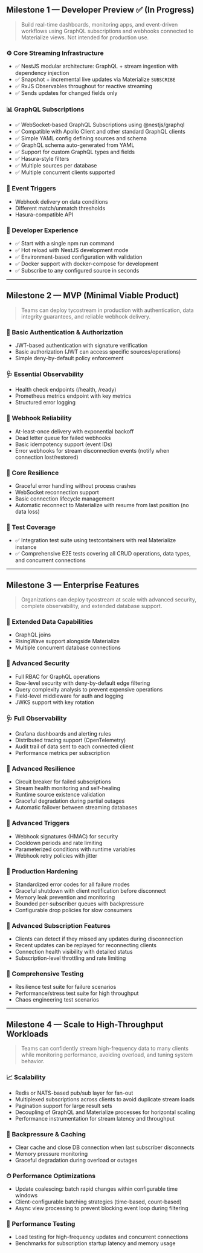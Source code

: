 ## **Milestone 1 — Developer Preview** ✅ (In Progress)

> Build real-time dashboards, monitoring apps, and event-driven workflows using GraphQL subscriptions and webhooks connected to Materialize views. Not intended for production use.
> 

### ⚙️ Core Streaming Infrastructure

- ✅ NestJS modular architecture: GraphQL + stream ingestion with dependency injection
- ✅ Snapshot + incremental live updates via Materialize `SUBSCRIBE`
- ✅ RxJS Observables throughout for reactive streaming
- ✅ Sends updates for changed fields only

### 📊 GraphQL Subscriptions

- ✅ WebSocket-based GraphQL Subscriptions using @nestjs/graphql
- ✅ Compatible with Apollo Client and other standard GraphQL clients
- ✅ Simple YAML config defining sources and schema
- ✅ GraphQL schema auto-generated from YAML
- ✅ Support for custom GraphQL types and fields
- ✅ Hasura-style filters
- ✅ Multiple sources per database
- ✅ Multiple concurrent clients supported

### 🔔 Event Triggers

- Webhook delivery on data conditions
- Different match/unmatch thresholds
- Hasura-compatible API

### 🚀 Developer Experience

- ✅ Start with a single npm run command
- ✅ Hot reload with NestJS development mode
- ✅ Environment-based configuration with validation
- ✅ Docker support with docker-compose for development
- ✅ Subscribe to any configured source in seconds

---

## **Milestone 2 — MVP (Minimal Viable Product)**

> Teams can deploy tycostream in production with authentication, data integrity guarantees, and reliable webhook delivery.
> 

### 🔐 Basic Authentication & Authorization

- JWT-based authentication with signature verification
- Basic authorization (JWT can access specific sources/operations)
- Simple deny-by-default policy enforcement

### 🩺 Essential Observability

- Health check endpoints (/health, /ready)
- Prometheus metrics endpoint with key metrics
- Structured error logging

### 🔔 Webhook Reliability

- At-least-once delivery with exponential backoff
- Dead letter queue for failed webhooks
- Basic idempotency support (event IDs)
- Error webhooks for stream disconnection events (notify when connection lost/restored)

### 🧠 Core Resilience

- Graceful error handling without process crashes
- WebSocket reconnection support
- Basic connection lifecycle management
- Automatic reconnect to Materialize with resume from last position (no data loss)

### 🧪 Test Coverage

- ✅ Integration test suite using testcontainers with real Materialize instance
- ✅ Comprehensive E2E tests covering all CRUD operations, data types, and concurrent connections

---

## **Milestone 3 — Enterprise Features**

> Organizations can deploy tycostream at scale with advanced security, complete observability, and extended database support.
> 

### 🔗 Extended Data Capabilities

- GraphQL joins
- RisingWave support alongside Materialize
- Multiple concurrent database connections

### 🔐 Advanced Security

- Full RBAC for GraphQL operations
- Row-level security with deny-by-default edge filtering
- Query complexity analysis to prevent expensive operations
- Field-level middleware for auth and logging
- JWKS support with key rotation

### 🩺 Full Observability

- Grafana dashboards and alerting rules
- Distributed tracing support (OpenTelemetry)
- Audit trail of data sent to each connected client
- Performance metrics per subscription

### 🔄 Advanced Resilience

- Circuit breaker for failed subscriptions
- Stream health monitoring and self-healing
- Runtime source existence validation
- Graceful degradation during partial outages
- Automatic failover between streaming databases

### 🔔 Advanced Triggers

- Webhook signatures (HMAC) for security
- Cooldown periods and rate limiting
- Parameterized conditions with runtime variables
- Webhook retry policies with jitter

### 🧠 Production Hardening

- Standardized error codes for all failure modes
- Graceful shutdown with client notification before disconnect
- Memory leak prevention and monitoring
- Bounded per-subscriber queues with backpressure
- Configurable drop policies for slow consumers

### 🔄 Advanced Subscription Features

- Clients can detect if they missed any updates during disconnection
- Recent updates can be replayed for reconnecting clients
- Connection health visibility with detailed status
- Subscription-level throttling and rate limiting

### 🧪 Comprehensive Testing

- Resilience test suite for failure scenarios
- Performance/stress test suite for high throughput
- Chaos engineering test scenarios

---

## **Milestone 4 — Scale to High-Throughput Workloads**

> Teams can confidently stream high-frequency data to many clients while monitoring performance, avoiding overload, and tuning system behavior.
> 

### 📈 Scalability

- Redis or NATS-based pub/sub layer for fan-out
- Multiplexed subscriptions across clients to avoid duplicate stream loads
- Pagination support for large result sets
- Decoupling of GraphQL and Materialize processes for horizontal scaling
- Performance instrumentation for stream latency and throughput

### 🧹 Backpressure & Caching

- Clear cache and close DB connection when last subscriber disconnects
- Memory pressure monitoring
- Graceful degradation during overload or outages

### ⏱ Performance Optimizations

- Update coalescing: batch rapid changes within configurable time windows
- Client-configurable batching strategies (time-based, count-based)
- Async view processing to prevent blocking event loop during filtering

### 🧪 Performance Testing

- Load testing for high-frequency updates and concurrent connections
- Benchmarks for subscription startup latency and memory usage